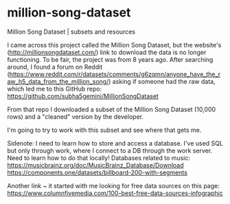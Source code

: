 # million-song-dataset
Million Song Dataset | subsets and resources

I came across this project called the Million Song Dataset, but the website's (http://millionsongdataset.com/) link to download the data is no longer functioning. To be fair, the project was from 8 years ago. After searching around, I found a forum on Reddit (https://www.reddit.com/r/datasets/comments/g6zqmn/anyone_have_the_raw_h5_data_from_the_million_song/) asking if someone had the raw data, which led me to this GitHub repo: https://github.com/subha5gemini/MillionSongDataset

From that repo I downloaded a subset of the Million Song Dataset (10,000 rows) and a "cleaned" version by the developer. 

I'm going to try to work with this subset and see where that gets me.

Sidenote: I need to learn how to store and access a database. I've used SQL but only through work, where I connect to a DB through the work server. Need to learn how to do that locally!
Databases related to music:
https://musicbrainz.org/doc/MusicBrainz_Database/Download
https://components.one/datasets/billboard-200-with-segments

Another link ~ it started with me looking for free data sources on this page:
https://www.columnfivemedia.com/100-best-free-data-sources-infographic
